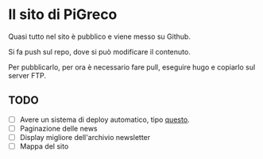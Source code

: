 # Il sito di PiGreco

Quasi tutto nel sito è pubblico e viene messo su Github.

Si fa push sul repo, dove si può modificare il contenuto.

Per pubblicarlo, per ora è necessario fare pull, eseguire hugo e copiarlo sul
server FTP.

## TODO

 - [ ] Avere un sistema di deploy automatico, tipo [questo](https://gomakethings.com/automating-the-deployment-of-your-static-site-with-hugo-and-github/).
 - [ ] Paginazione delle news
 - [ ] Display migliore dell'archivio newsletter
 - [ ] Mappa del sito
